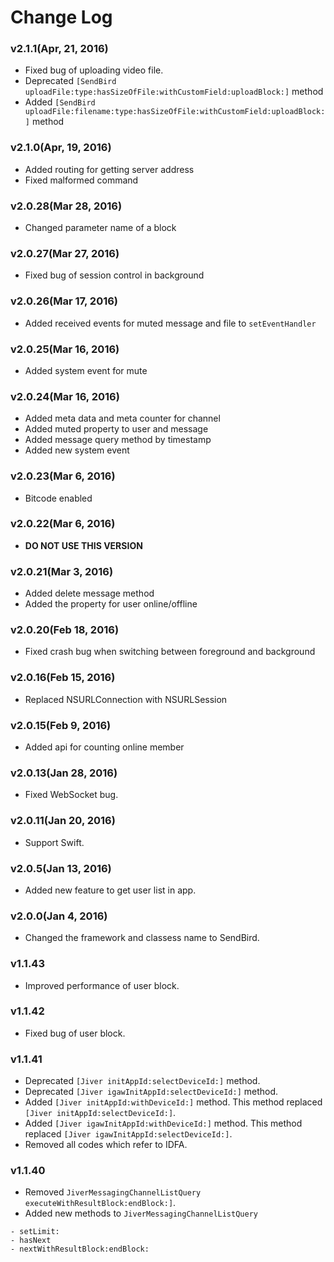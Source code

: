 # Change Log

### v2.1.1(Apr, 21, 2016)
* Fixed bug of uploading video file.
* Deprecated `[SendBird uploadFile:type:hasSizeOfFile:withCustomField:uploadBlock:]` method
* Added `[SendBird uploadFile:filename:type:hasSizeOfFile:withCustomField:uploadBlock:]` method

### v2.1.0(Apr, 19, 2016)
* Added routing for getting server address
* Fixed malformed command

### v2.0.28(Mar 28, 2016)
* Changed parameter name of a block

### v2.0.27(Mar 27, 2016)
* Fixed bug of session control in background

### v2.0.26(Mar 17, 2016)
* Added received events for muted message and file to `setEventHandler`

### v2.0.25(Mar 16, 2016)
* Added system event for mute

### v2.0.24(Mar 16, 2016)
* Added meta data and meta counter for channel
* Added muted property to user and message
* Added message query method by timestamp
* Added new system event

### v2.0.23(Mar 6, 2016)
* Bitcode enabled

### v2.0.22(Mar 6, 2016)
* **DO NOT USE THIS VERSION**

### v2.0.21(Mar 3, 2016)
* Added delete message method
* Added the property for user online/offline

### v2.0.20(Feb 18, 2016)
* Fixed crash bug when switching between foreground and background

### v2.0.16(Feb 15, 2016)
* Replaced NSURLConnection with NSURLSession

### v2.0.15(Feb 9, 2016)
* Added api for counting online member

### v2.0.13(Jan 28, 2016)
* Fixed WebSocket bug.

### v2.0.11(Jan 20, 2016)
* Support Swift.

### v2.0.5(Jan 13, 2016)
* Added new feature to get user list in app.

### v2.0.0(Jan 4, 2016)
* Changed the framework and classess name to SendBird.

### v1.1.43
* Improved performance of user block.

### v1.1.42
* Fixed bug of user block.

### v1.1.41

* Deprecated ```[Jiver initAppId:selectDeviceId:]``` method.
* Deprecated ```[Jiver igawInitAppId:selectDeviceId:]``` method.
* Added ```[Jiver initAppId:withDeviceId:]``` method. This method replaced ```[Jiver initAppId:selectDeviceId:]```.
* Added ```[Jiver igawInitAppId:withDeviceId:]``` method. This method replaced ```[Jiver igawInitAppId:selectDeviceId:]```.
* Removed all codes which refer to IDFA.

### v1.1.40

* Removed ```JiverMessagingChannelListQuery executeWithResultBlock:endBlock:]```.
* Added new methods to ```JiverMessagingChannelListQuery```

```
- setLimit:
- hasNext
- nextWithResultBlock:endBlock:
```
